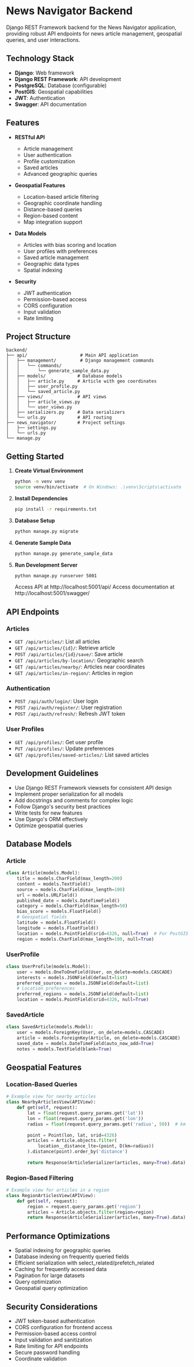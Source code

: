 # News Navigator Backend

Django REST Framework backend for the News Navigator application, providing robust API endpoints for news article management, geospatial queries, and user interactions.

## Technology Stack

- **Django**: Web framework
- **Django REST Framework**: API development
- **PostgreSQL**: Database (configurable)
- **PostGIS**: Geospatial capabilities
- **JWT**: Authentication
- **Swagger**: API documentation

## Features

- **RESTful API**
  - Article management
  - User authentication
  - Profile customization
  - Saved articles
  - Advanced geographic queries

- **Geospatial Features**
  - Location-based article filtering
  - Geographic coordinate handling
  - Distance-based queries
  - Region-based content
  - Map integration support

- **Data Models**
  - Articles with bias scoring and location
  - User profiles with preferences
  - Saved article management
  - Geographic data types
  - Spatial indexing

- **Security**
  - JWT authentication
  - Permission-based access
  - CORS configuration
  - Input validation
  - Rate limiting

## Project Structure

```
backend/
├── api/                    # Main API application
│   ├── management/         # Django management commands
│   │   └── commands/
│   │       └── generate_sample_data.py
│   ├── models/            # Database models
│   │   ├── article.py     # Article with geo coordinates
│   │   ├── user_profile.py
│   │   └── saved_article.py
│   ├── views/             # API views
│   │   ├── article_views.py
│   │   └── user_views.py
│   ├── serializers.py     # Data serializers
│   └── urls.py            # API routing
├── news_navigator/        # Project settings
│   ├── settings.py
│   └── urls.py
└── manage.py
```

## Getting Started

1. **Create Virtual Environment**
   ```bash
   python -m venv venv
   source venv/bin/activate  # On Windows: .\venv\Scripts\activate
   ```

2. **Install Dependencies**
   ```bash
   pip install -r requirements.txt
   ```

3. **Database Setup**
   ```bash
   python manage.py migrate
   ```

4. **Generate Sample Data**
   ```bash
   python manage.py generate_sample_data
   ```

5. **Run Development Server**
   ```bash
   python manage.py runserver 5001
   ```
   Access API at http://localhost:5001/api/
   Access documentation at http://localhost:5001/swagger/

## API Endpoints

### Articles
- `GET /api/articles/`: List all articles
- `GET /api/articles/{id}/`: Retrieve article
- `POST /api/articles/{id}/save/`: Save article
- `GET /api/articles/by-location/`: Geographic search
- `GET /api/articles/nearby/`: Articles near coordinates
- `GET /api/articles/in-region/`: Articles in region

### Authentication
- `POST /api/auth/login/`: User login
- `POST /api/auth/register/`: User registration
- `POST /api/auth/refresh/`: Refresh JWT token

### User Profiles
- `GET /api/profiles/`: Get user profile
- `PUT /api/profiles/`: Update preferences
- `GET /api/profiles/saved-articles/`: List saved articles

## Development Guidelines

- Use Django REST Framework viewsets for consistent API design
- Implement proper serialization for all models
- Add docstrings and comments for complex logic
- Follow Django's security best practices
- Write tests for new features
- Use Django's ORM effectively
- Optimize geospatial queries

## Database Models

### Article
```python
class Article(models.Model):
    title = models.CharField(max_length=200)
    content = models.TextField()
    source = models.CharField(max_length=100)
    url = models.URLField()
    published_date = models.DateTimeField()
    category = models.CharField(max_length=50)
    bias_score = models.FloatField()
    # Geospatial fields
    latitude = models.FloatField()
    longitude = models.FloatField()
    location = models.PointField(srid=4326, null=True)  # For PostGIS
    region = models.CharField(max_length=100, null=True)
```

### UserProfile
```python
class UserProfile(models.Model):
    user = models.OneToOneField(User, on_delete=models.CASCADE)
    interests = models.JSONField(default=list)
    preferred_sources = models.JSONField(default=list)
    # Location preferences
    preferred_regions = models.JSONField(default=list)
    location = models.PointField(srid=4326, null=True)
```

### SavedArticle
```python
class SavedArticle(models.Model):
    user = models.ForeignKey(User, on_delete=models.CASCADE)
    article = models.ForeignKey(Article, on_delete=models.CASCADE)
    saved_date = models.DateTimeField(auto_now_add=True)
    notes = models.TextField(blank=True)
```

## Geospatial Features

### Location-Based Queries
```python
# Example view for nearby articles
class NearbyArticlesView(APIView):
    def get(self, request):
        lat = float(request.query_params.get('lat'))
        lon = float(request.query_params.get('lon'))
        radius = float(request.query_params.get('radius', 50))  # km
        
        point = Point(lon, lat, srid=4326)
        articles = Article.objects.filter(
            location__distance_lte=(point, D(km=radius))
        ).distance(point).order_by('distance')
        
        return Response(ArticleSerializer(articles, many=True).data)
```

### Region-Based Filtering
```python
# Example view for articles in a region
class RegionArticlesView(APIView):
    def get(self, request):
        region = request.query_params.get('region')
        articles = Article.objects.filter(region=region)
        return Response(ArticleSerializer(articles, many=True).data)
```

## Performance Optimizations

- Spatial indexing for geographic queries
- Database indexing on frequently queried fields
- Efficient serialization with select_related/prefetch_related
- Caching for frequently accessed data
- Pagination for large datasets
- Query optimization
- Geospatial query optimization

## Security Considerations

- JWT token-based authentication
- CORS configuration for frontend access
- Permission-based access control
- Input validation and sanitization
- Rate limiting for API endpoints
- Secure password handling
- Coordinate validation
